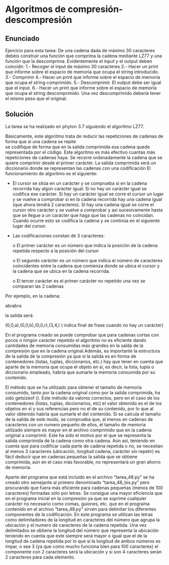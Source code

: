 # Algoritmos de compresión-descompresión

## Enunciado
Ejercicio para esta tarea: De una cadena dada de máximo 30 caracteres debéis construir una función
que comprima la cadena mediante LZ77 y una función que la descomprima. Evidentemente el input y el
output deben coincidir:
1.- Recoger el input de máximo 30 caracteres
2.- Hacer un print que informe sobre el espacio de memoría que ocupa el string introducido.
3.- Comprimir
4.- Hacer un print que informe sobre el espacio de memoría que ocupa el string comprimido.
5.- Descomprimir. El output debe ser igual que el input.
6.- Hacer un print que informe sobre el espacio de memoría que ocupa el string descomprimido. Una vez
descomprimido debería tener el mismo peso que el original.

## Solución
La tarea se ha realizado en phyton 3.7 siguiendo el algoritmo LZ77.

Básicamente, este algoritmo trata de reducir las repeticiones de cadenas de forma que si una cadena se repite  
se codifique de forma que en la salida comprimida esa cadena quede representada por el código. Este algoritmo 
es más efectivo cuantas más repeticiones de cadenas haya. 
Se recorre ordenadamente la cadena que se quiere comprimir desde el primer carácter. La salida comprimida será 
un diccionario donde se representan las cadenas con una codificación
El funcionamiento de algoritmo es el siguiente:

-	El cursor se sitúa en un carácter y se comprueba si en la cadena recorrida hay algún carácter igual. Si no hay un carácter igual se codifica ese carácter. Si hay un carácter igual se corre el cursor un lugar y se vuelve a comprobar si en la cadena recorrida hay una cadena igual (que ahora tendrá 2 caracteres). Si hay una cadena igual se corre el cursor otro carácter y se vuelve a comprobar y así sucesivamente hasta que se llegue a un carácter que haga que las cadenas no coincidan. Cuando ocurre esto se codifica la cadena y se continúa en el siguiente lugar del cursor.

-	Las codificaciones constan de 3 caracteres:

     o	El primer carácter es un número que indica la posición de la cadena repetida respecto a la posición del cursor
  
     o	El segundo carácter es un número que indica el número de caracteres coincidentes entre la cadena que comienza donde se ubica el cursor y la cadena que se ubica en la         cadena recorrida.
  
     o	El tercer carácter es el primer carácter no repetido una vez se comparan las 2 cadenas
  
Por ejemplo, en la cadena: 

abrabra         

la salida será:

(0,0,a),(0,0,b),(0,0,r),(3,4,<eoc>) (<eoc> indica final de frase cuando no hay un carácter)
  
En el programa creado se puede comprobar que para cadenas cortas con pocos o ningún carácter repetido el algoritmo no es eficiente dando cantidades 
de memoria consumidas más grandes en la salda de la compresión que en la cadena original.Además, es importante la estructura de la salida de la 
compresión ya que si la salida es en forma de contenedores (listas, tuplas, diccionarios, etc.) hay que tener en cuenta que  aparte de la memoria 
que ocupa el objeto en sí, es decir, la lista, tupla o diccionario empleado, habría que sumarle la memoria consumida por su contenido. 

El método que se ha utilizado para obtener el tamaño de memoria consumido, tanto por la cadena original como por la salida comprimida, ha sido getsizeof (). Este método 
da valores correctos, pero en el caso de los contenedores (listas, tuplas, diccionarios, etc) el valor obtenido es el de los objetos en sí y sus referencias 
pero no el de su contenido, por lo que al valor obtenido habría que sumarle el del contenido. Si se calcula el tamaño de la salida de este modo, se comprueba 
que, al menos en cadenas de caracteres con un numero pequeño de ellos, el tamaño de memoria utilizado siempre es mayor en el archivo comprimido que en la 
cadena original a comprimir. Este ha sido el motivo por el que se representa la salida comprimida de la cadena como otra cadena. Aún así, teniendo en cuenta 
que para codificar cada parte de cadena repetida o no, se necesitan al menos 3 caracteres (ubicación, longitud cadena, carácter sin repetir) es fácil deducir 
que en cadenas pequeñas la salida que se obtiene comprimida, aún en el caso más favorable, no representará un gran ahorro de memoria.
  
Aparte del programa que está incluido en el archivo “tarea_48.py” se ha creado otro semejante al primero denominado “tarea_48_bis.py” pero procurando que 
fuera más eficiente para cadenas pequeñas (menos de 100 caracteres) formadas sólo por letras. Se consigue una mayor eficiencia que en el programa inicial 
en la compresión ya que se suprime cualquier carácter no necesario como comas, guiones, etc. que en el programa contenido en el archivo “tarea_48.py” sirven 
para delimitar los diferentes componentes de la codificación. En este programa se utilizan las letras como delimitadores de la longitud en caracteres del número 
que agrupa la ubicación y el numero de caracteres de la cadena repetida. Una vez delimitados se obtiene la longitud del número que representa la ubicación teniendo 
en cuenta que este siempre será mayor o igual que el de la longitud de cadena repetida por lo que si la longitud de ambos números es impar, o sea 3 (ya que como 
mucho funciona bien para 100 caracteres) el componente con 2 caracteres será la ubicación y si son 4 caracteres serán 2 caracteres para cada elemento.

